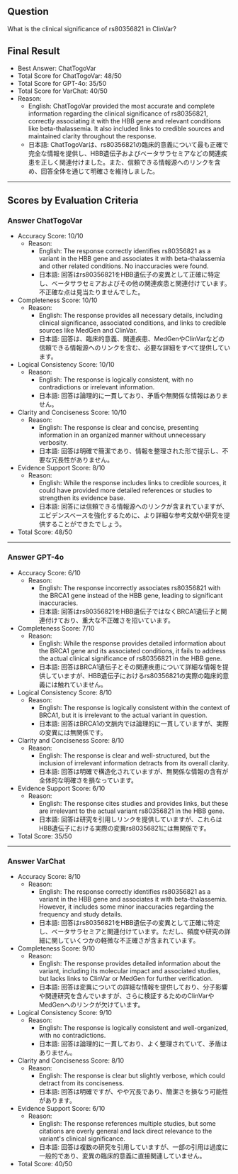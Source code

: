 ## Question

What is the clinical significance of rs80356821 in ClinVar?

## Final Result

- Best Answer: ChatTogoVar
- Total Score for ChatTogoVar: 48/50
- Total Score for GPT-4o: 35/50
- Total Score for VarChat: 40/50
- Reason:
  - English: ChatTogoVar provided the most accurate and complete information regarding the clinical significance of rs80356821, correctly associating it with the HBB gene and relevant conditions like beta-thalassemia. It also included links to credible sources and maintained clarity throughout the response.
  - 日本語: ChatTogoVarは、rs80356821の臨床的意義について最も正確で完全な情報を提供し、HBB遺伝子およびベータサラセミアなどの関連疾患を正しく関連付けました。また、信頼できる情報源へのリンクを含め、回答全体を通じて明確さを維持しました。

---

## Scores by Evaluation Criteria

### Answer ChatTogoVar
- Accuracy Score: 10/10
  - Reason: 
    - English: The response correctly identifies rs80356821 as a variant in the HBB gene and associates it with beta-thalassemia and other related conditions. No inaccuracies were found.
    - 日本語: 回答はrs80356821をHBB遺伝子の変異として正確に特定し、ベータサラセミアおよびその他の関連疾患と関連付けています。不正確な点は見当たりませんでした。
- Completeness Score: 10/10
  - Reason: 
    - English: The response provides all necessary details, including clinical significance, associated conditions, and links to credible sources like MedGen and ClinVar.
    - 日本語: 回答は、臨床的意義、関連疾患、MedGenやClinVarなどの信頼できる情報源へのリンクを含む、必要な詳細をすべて提供しています。
- Logical Consistency Score: 10/10
  - Reason: 
    - English: The response is logically consistent, with no contradictions or irrelevant information.
    - 日本語: 回答は論理的に一貫しており、矛盾や無関係な情報はありません。
- Clarity and Conciseness Score: 10/10
  - Reason: 
    - English: The response is clear and concise, presenting information in an organized manner without unnecessary verbosity.
    - 日本語: 回答は明確で簡潔であり、情報を整理された形で提示し、不要な冗長性がありません。
- Evidence Support Score: 8/10
  - Reason: 
    - English: While the response includes links to credible sources, it could have provided more detailed references or studies to strengthen its evidence base.
    - 日本語: 回答には信頼できる情報源へのリンクが含まれていますが、エビデンスベースを強化するために、より詳細な参考文献や研究を提供することができたでしょう。
- Total Score: 48/50

---

### Answer GPT-4o
- Accuracy Score: 6/10
  - Reason: 
    - English: The response incorrectly associates rs80356821 with the BRCA1 gene instead of the HBB gene, leading to significant inaccuracies.
    - 日本語: 回答はrs80356821をHBB遺伝子ではなくBRCA1遺伝子と関連付けており、重大な不正確さを招いています。
- Completeness Score: 7/10
  - Reason: 
    - English: While the response provides detailed information about the BRCA1 gene and its associated conditions, it fails to address the actual clinical significance of rs80356821 in the HBB gene.
    - 日本語: 回答はBRCA1遺伝子とその関連疾患について詳細な情報を提供していますが、HBB遺伝子におけるrs80356821の実際の臨床的意義には触れていません。
- Logical Consistency Score: 8/10
  - Reason: 
    - English: The response is logically consistent within the context of BRCA1, but it is irrelevant to the actual variant in question.
    - 日本語: 回答はBRCA1の文脈内では論理的に一貫していますが、実際の変異には無関係です。
- Clarity and Conciseness Score: 8/10
  - Reason: 
    - English: The response is clear and well-structured, but the inclusion of irrelevant information detracts from its overall clarity.
    - 日本語: 回答は明確で構造化されていますが、無関係な情報の含有が全体的な明確さを損なっています。
- Evidence Support Score: 6/10
  - Reason: 
    - English: The response cites studies and provides links, but these are irrelevant to the actual variant rs80356821 in the HBB gene.
    - 日本語: 回答は研究を引用しリンクを提供していますが、これらはHBB遺伝子における実際の変異rs80356821には無関係です。
- Total Score: 35/50

---

### Answer VarChat
- Accuracy Score: 8/10
  - Reason: 
    - English: The response correctly identifies rs80356821 as a variant in the HBB gene and associates it with beta-thalassemia. However, it includes some minor inaccuracies regarding the frequency and study details.
    - 日本語: 回答はrs80356821をHBB遺伝子の変異として正確に特定し、ベータサラセミアと関連付けています。ただし、頻度や研究の詳細に関していくつかの軽微な不正確さが含まれています。
- Completeness Score: 9/10
  - Reason: 
    - English: The response provides detailed information about the variant, including its molecular impact and associated studies, but lacks links to ClinVar or MedGen for further verification.
    - 日本語: 回答は変異についての詳細な情報を提供しており、分子影響や関連研究を含んでいますが、さらに検証するためのClinVarやMedGenへのリンクが欠けています。
- Logical Consistency Score: 9/10
  - Reason: 
    - English: The response is logically consistent and well-organized, with no contradictions.
    - 日本語: 回答は論理的に一貫しており、よく整理されていて、矛盾はありません。
- Clarity and Conciseness Score: 8/10
  - Reason: 
    - English: The response is clear but slightly verbose, which could detract from its conciseness.
    - 日本語: 回答は明確ですが、やや冗長であり、簡潔さを損なう可能性があります。
- Evidence Support Score: 6/10
  - Reason: 
    - English: The response references multiple studies, but some citations are overly general and lack direct relevance to the variant's clinical significance.
    - 日本語: 回答は複数の研究を引用していますが、一部の引用は過度に一般的であり、変異の臨床的意義に直接関連していません。
- Total Score: 40/50
